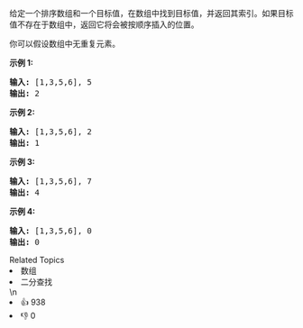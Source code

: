 <p>给定一个排序数组和一个目标值，在数组中找到目标值，并返回其索引。如果目标值不存在于数组中，返回它将会被按顺序插入的位置。</p>

<p>你可以假设数组中无重复元素。</p>

<p><strong>示例 1:</strong></p>

<pre><strong>输入:</strong> [1,3,5,6], 5
<strong>输出:</strong> 2
</pre>

<p><strong>示例&nbsp;2:</strong></p>

<pre><strong>输入:</strong> [1,3,5,6], 2
<strong>输出:</strong> 1
</pre>

<p><strong>示例 3:</strong></p>

<pre><strong>输入:</strong> [1,3,5,6], 7
<strong>输出:</strong> 4
</pre>

<p><strong>示例 4:</strong></p>

<pre><strong>输入:</strong> [1,3,5,6], 0
<strong>输出:</strong> 0
</pre>
<div><div>Related Topics</div><div><li>数组</li><li>二分查找</li></div></div>\n<div><li>👍 938</li><li>👎 0</li></div>
